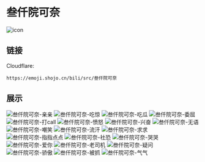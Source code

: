 # 叁仟院可奈
![icon](https://emoji.shojo.cn/bili/src/叁仟院可奈/icon.png)
## 链接
Cloudflare:
```
https://emoji.shojo.cn/bili/src/叁仟院可奈
```
## 展示
![叁仟院可奈-亲亲](https://emoji.shojo.cn/bili/src/叁仟院可奈/叁仟院可奈-亲亲.png)
![叁仟院可奈-吃惊](https://emoji.shojo.cn/bili/src/叁仟院可奈/叁仟院可奈-吃惊.png)
![叁仟院可奈-吃瓜](https://emoji.shojo.cn/bili/src/叁仟院可奈/叁仟院可奈-吃瓜.png)
![叁仟院可奈-委屈](https://emoji.shojo.cn/bili/src/叁仟院可奈/叁仟院可奈-委屈.png)
![叁仟院可奈-打call](https://emoji.shojo.cn/bili/src/叁仟院可奈/叁仟院可奈-打call.png)
![叁仟院可奈-愤怒](https://emoji.shojo.cn/bili/src/叁仟院可奈/叁仟院可奈-愤怒.png)
![叁仟院可奈-兴奋](https://emoji.shojo.cn/bili/src/叁仟院可奈/叁仟院可奈-兴奋.png)
![叁仟院可奈-无语](https://emoji.shojo.cn/bili/src/叁仟院可奈/叁仟院可奈-无语.png)
![叁仟院可奈-嘲笑](https://emoji.shojo.cn/bili/src/叁仟院可奈/叁仟院可奈-嘲笑.png)
![叁仟院可奈-流汗](https://emoji.shojo.cn/bili/src/叁仟院可奈/叁仟院可奈-流汗.png)
![叁仟院可奈-求求](https://emoji.shojo.cn/bili/src/叁仟院可奈/叁仟院可奈-求求.png)
![叁仟院可奈-指指点点](https://emoji.shojo.cn/bili/src/叁仟院可奈/叁仟院可奈-指指点点.png)
![叁仟院可奈-社恐](https://emoji.shojo.cn/bili/src/叁仟院可奈/叁仟院可奈-社恐.png)
![叁仟院可奈-哭哭](https://emoji.shojo.cn/bili/src/叁仟院可奈/叁仟院可奈-哭哭.png)
![叁仟院可奈-爱你](https://emoji.shojo.cn/bili/src/叁仟院可奈/叁仟院可奈-爱你.png)
![叁仟院可奈-老司机](https://emoji.shojo.cn/bili/src/叁仟院可奈/叁仟院可奈-老司机.png)
![叁仟院可奈-疑问](https://emoji.shojo.cn/bili/src/叁仟院可奈/叁仟院可奈-疑问.png)
![叁仟院可奈-骄傲](https://emoji.shojo.cn/bili/src/叁仟院可奈/叁仟院可奈-骄傲.png)
![叁仟院可奈-被抓](https://emoji.shojo.cn/bili/src/叁仟院可奈/叁仟院可奈-被抓.png)
![叁仟院可奈-气气](https://emoji.shojo.cn/bili/src/叁仟院可奈/叁仟院可奈-气气.png)
